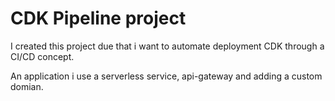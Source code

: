 # CDK Pipeline project

I created this project due that i want to automate deployment CDK through a CI/CD concept. 

An application i use a serverless service, api-gateway and adding a custom domian. 

